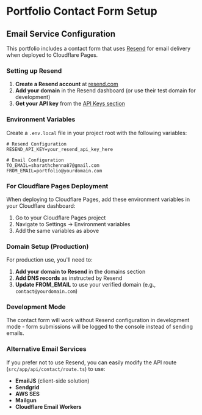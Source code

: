 # Portfolio Contact Form Setup

## Email Service Configuration

This portfolio includes a contact form that uses [Resend](https://resend.com) for email delivery when deployed to Cloudflare Pages.

### Setting up Resend

1. **Create a Resend account** at [resend.com](https://resend.com)
2. **Add your domain** in the Resend dashboard (or use their test domain for development)
3. **Get your API key** from the [API Keys section](https://resend.com/api-keys)

### Environment Variables

Create a `.env.local` file in your project root with the following variables:

```env
# Resend Configuration
RESEND_API_KEY=your_resend_api_key_here

# Email Configuration
TO_EMAIL=sharathchenna87@gmail.com
FROM_EMAIL=portfolio@yourdomain.com
```

### For Cloudflare Pages Deployment

When deploying to Cloudflare Pages, add these environment variables in your Cloudflare dashboard:

1. Go to your Cloudflare Pages project
2. Navigate to Settings → Environment variables
3. Add the same variables as above

### Domain Setup (Production)

For production use, you'll need to:

1. **Add your domain to Resend** in the domains section
2. **Add DNS records** as instructed by Resend
3. **Update FROM_EMAIL** to use your verified domain (e.g., `contact@yourdomain.com`)

### Development Mode

The contact form will work without Resend configuration in development mode - form submissions will be logged to the console instead of sending emails.

### Alternative Email Services

If you prefer not to use Resend, you can easily modify the API route (`src/app/api/contact/route.ts`) to use:

- **EmailJS** (client-side solution)
- **Sendgrid**
- **AWS SES** 
- **Mailgun**
- **Cloudflare Email Workers** 